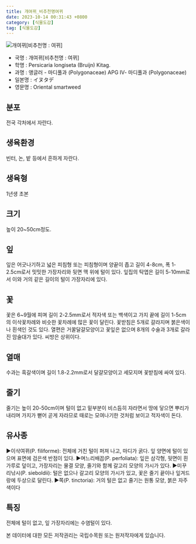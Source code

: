 ```yaml
---
title: 개여뀌_비추천명여뀌
date: 2023-10-14 00:31:43 +0800
category: [식물도감]
tag: [식물도감]
---
```




![개여뀌[비추천명 : 여뀌]](/fileUpload/plants/basic/Polygonaceae/Persicaria/1314/1_th2.JPG)
- 국명 : 개여뀌[비추천명 : 여뀌]
- 학명 : Persicaria longiseta (Bruijn) Kitag.
- 과명 : 앵글러 - 마디풀과 (Polygonaceae) APG Ⅳ- 마디풀과 (Polygonaceae)
- 일본명 : イヌタデ
- 영문명 : Oriental smartweed


## 분포
전국 각처에서 자란다.
## 생육환경
빈터, 논, 밭 등에서 흔하게 자란다.
## 생육형
1년생 초본
## 크기
높이 20~50cm정도.
## 잎
잎은 어긋나기하고 넓은 피침형 또는 피침형이며 양끝이 좁고 길이 4-8cm, 폭 1-2.5cm로서 밋밋한 가장자리와 뒷면 맥 위에 털이 있다. 잎집의 탁엽은 길이 5-10mm로서 이와 거의 같은 길이의 털이 가장자리에 있다.
## 꽃
꽃은 6~9월에 피며 길이 2-2.5mm로서 적자색 또는 백색이고 가지 끝에 길이 1-5cm의 이삭꽃차례와 비슷한 꽃차례에 많은 꽃이 달린다. 꽃받침은 5개로 갈라지며 붉은색이나 흰색인 것도 있다. 열편은 거꿀달걀모양이고 꽃잎은 없으며 8개의 수술과 3개로 갈라진 암술대가 있다. 씨방은 상위이다.
## 열매
수과는 흑갈색이며 길이 1.8-2.2mm로서 달걀모양이고 세모지며 꽃받침에 싸여 있다.
## 줄기
줄기는 높이 20-50cm이며 털이 없고 밑부분이 비스듬히 자라면서 땅에 닿으면 뿌리가 내리며 가지가 뻗어 곧게 자라므로 때로는 모여나기한 것처럼 보이고 적자색이 돈다.
## 유사종
▶이삭여뀌(P. filiforme): 전체에 거친 털이 퍼져 나고, 마디가 굵다. 잎 양면에 털이 있으며 표면에 검은색 반점이 있다.▶며느리배꼽(P. perfoliata): 잎은 삼각형, 뒷면이 흰 가루로 덮이고, 가장자리는 물결 모양, 줄기와 함께 갈고리 모양의 가시가 있다.▶미꾸리낚시(P. sieboldii): 털은 없으나 갈고리 모양의 가시가 있고, 꽃은 줄기 끝이나 잎겨드랑에 두상으로 달린다.▶쪽(P. tinctoria): 거의 털은 없고 줄기는 원통 모양, 붉은 자주색이다
## 특징
전체에 털이 없고, 잎 가장자리에는 수염털이 있다.






본 데이터에 대한 모든 저작권리는 국립수목원 또는 원저작자에게 있습니다.
